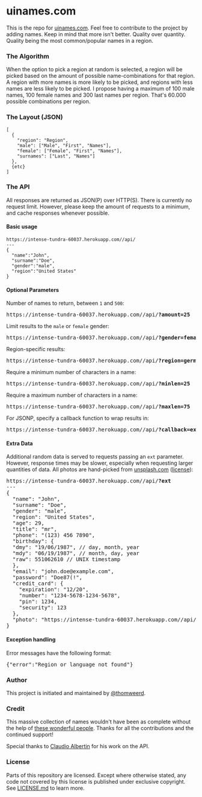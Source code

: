 uinames.com
=======

This is the repo for [uinames.com](https://intense-tundra-60037.herokuapp.com/). Feel free to contribute to the project by adding names. Keep in mind that more isn't better. Quality over quantity. Quality being the most common/popular names in a region.

### The Algorithm
When the option to pick a region at random is selected, a region will be picked based on the amount of possible name-combinations for that region. A region with more names is more likely to be picked, and regions with less names are less likely to be picked. I propose having a maximum of 100 male names, 100 female names and 300 last names per region. That's 60.000 possible combinations per region.

### The Layout (JSON)
    [
      {
        "region": "Region",
        "male": ["Male", "First", "Names"],
        "female": ["Female", "First", "Names"],
        "surnames": ["Last", "Names"]
      },
      {etc}
    ]

### The API
All responses are returned as JSON(P) over HTTP(S). There is currently no request limit. However, please keep the amount of requests to a minimum, and cache responses whenever possible.

#### Basic usage
    https://intense-tundra-60037.herokuapp.com//api/
    ---
    {
      "name":"John",
      "surname":"Doe",
      "gender":"male",
      "region":"United States"
    }
#### Optional Parameters
Number of names to return, between `1` and `500`:
<pre>https://intense-tundra-60037.herokuapp.com//api/<strong>?amount=25</strong></pre>

Limit results to the `male` or `female` gender:
<pre>https://intense-tundra-60037.herokuapp.com//api/<strong>?gender=female</strong></pre>

Region-specific results:
<pre>https://intense-tundra-60037.herokuapp.com//api/<strong>?region=germany</strong></pre>

Require a minimum number of characters in a name:
<pre>https://intense-tundra-60037.herokuapp.com//api/<strong>?minlen=25</strong></pre>

Require a maximum number of characters in a name:
<pre>https://intense-tundra-60037.herokuapp.com//api/<strong>?maxlen=75</strong></pre>

For JSONP, specify a callback function to wrap results in:
<pre>https://intense-tundra-60037.herokuapp.com//api/<strong>?callback=example</strong></pre>

#### Extra Data
Additional random data is served to requests passing an `ext` parameter. However, response times may be slower, especially when requesting larger quantities of data.
All photos are hand-picked from [unsplash.com](https://unsplash.com) ([license](https://unsplash.com/license)):
<pre>
https://intense-tundra-60037.herokuapp.com//api/<strong>?ext</strong>
---
{
  "name": "John",
  "surname": "Doe",
  "gender": "male",
  "region": "United States",
  "age": 29,
  "title": "mr",
  "phone": "(123) 456 7890",
  "birthday": {
  "dmy": "19/06/1987", // day, month, year
  "mdy": "06/19/1987", // month, day, year
  "raw": 551062610 // UNIX timestamp
  },
  "email": "john.doe@example.com",
  "password": "Doe87(!",
  "credit_card": {
    "expiration": "12/20",
    "number": "1234-5678-1234-5678",
    "pin": 1234,
    "security": 123
  },
  "photo": "https://intense-tundra-60037.herokuapp.com//api/photos/male/1.jpg"
}
</pre>
#### Exception handling
Error messages have the following format:
<pre>{"error":"Region or language not found"}</pre>

### Author
This project is initiated and maintained by [@thomweerd](https://twitter.com/thomweerd).

### Credit
This massive collection of names wouldn't have been as complete without the help of [these wonderful people](https://github.com/thm/uinames/network/members). Thanks for all the contributions and the continued support!

Special thanks to [Claudio Albertin](https://github.com/ClaudioAlbertin) for his work on the API.

### License
Parts of this repository are licensed. Except where otherwise stated, any code not covered by this license is published under exclusive copyright. See [LICENSE.md](LICENSE.md) to learn more.
